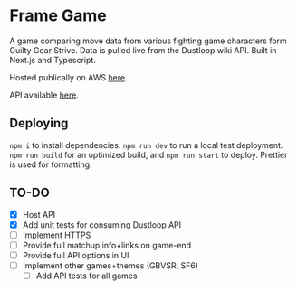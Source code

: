 # Frame Game

A game comparing move data from various fighting game characters form Guilty Gear Strive. Data is pulled live from the Dustloop wiki API.
Built in Next.js and Typescript.

Hosted publically on AWS [here](http://ec2-3-138-143-222.us-east-2.compute.amazonaws.com:3000/).

API available [here](http://ec2-3-138-143-222.us-east-2.compute.amazonaws.com:3000/api).

## Deploying

`npm i` to install dependencies.
`npm run dev` to run a local test deployment.
`npm run build` for an optimized build, and `npm run start` to deploy.
Prettier is used for formatting.

## TO-DO

- [x] Host API
- [x] Add unit tests for consuming Dustloop API
- [ ] Implement HTTPS
- [ ] Provide full matchup info+links on game-end
- [ ] Provide full API options in UI
- [ ] Implement other games+themes (GBVSR, SF6)
  - [ ] Add API tests for all games

